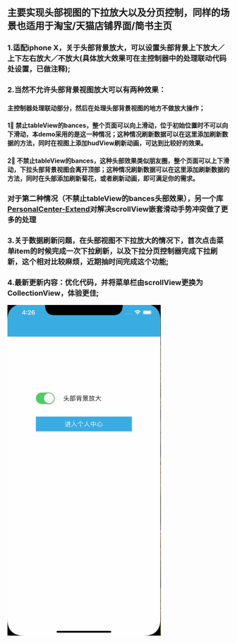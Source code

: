 
## 主要实现头部视图的下拉放大以及分页控制，同样的场景也适用于淘宝/天猫店铺界面/简书主页

### 1.适配iphone X，关于头部背景放大，可以设置头部背景上下放大／上下左右放大／不放大(具体放大效果可在主控制器中的处理联动代码处设置，已做注释);

### 2.当然不允许头部背景视图放大可以有两种效果：
#### 主控制器处理联动部分，然后在处理头部背景视图的地方不做放大操作；
#### 1⃣️ 禁止tableView的bances，整个页面可以向上滑动，位于初始位置时不可以向下滑动，本demo采用的是这一种情况；这种情况刷新数据可以在这里添加刷新数据的方法，同时在视图上添加hudView刷新动画，可达到比较好的效果。

#### 2⃣️ 不禁止tableView的bances，这种头部效果类似朋友圈，整个页面可以上下滑动，下拉头部背景视图会离开顶部；这种情况刷新数据可以在这里添加刷新数据的方法，同时在头部添加刷新菊花，或者刷新动画，即可满足你的需求。

### 对于第二种情况（不禁止tableView的bances头部效果），另一个库[PersonalCenter-Extend](https://github.com/ArchLL/PersonalCenter-Extend)对解决scrollView嵌套滑动手势冲突做了更多的处理

### 3.关于数据刷新问题，在头部视图不下拉放大的情况下，首次点击菜单item的时候完成一次下拉刷新，以及下拉分页控制器完成下拉刷新，这个相对比较麻烦，近期抽时间完成这个功能;

### 4.最新更新内容：优化代码，并将菜单栏由scrollView更换为CollectionView，体验更佳;

![image](https://github.com/ArchLL/ARPersonalCenter/blob/master/show.gif)
